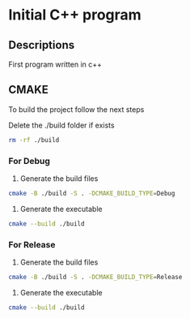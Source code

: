 # Initial C++ program

## Descriptions

First program written in c++

## CMAKE

To build the project follow the next steps

Delete the ./build folder if exists

```bash
rm -rf ./build
```

### For Debug

1. Generate the build files

```bash
cmake -B ./build -S . -DCMAKE_BUILD_TYPE=Debug
```

1. Generate the executable

```bash
cmake --build ./build
```

### For Release

1. Generate the build files

```bash
cmake -B ./build -S . -DCMAKE_BUILD_TYPE=Release
```

1. Generate the executable

```bash
cmake --build ./build
```
